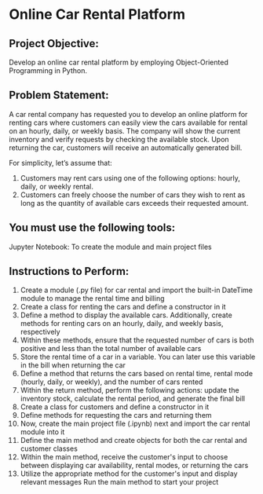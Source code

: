 # Online Car Rental Platform

## Project Objective:
Develop an online car rental platform by employing Object-Oriented Programming in Python.

## Problem Statement:
A car rental company has requested you to develop an online platform for renting cars where customers can easily view the cars available for rental on an hourly, daily, or weekly basis. The company will show the current inventory and verify requests by checking the available stock. Upon returning the car, customers will receive an automatically generated bill.

For simplicity, let’s assume that:
1. Customers may rent cars using one of the following options: hourly, daily, or weekly rental.
1. Customers can freely choose the number of cars they wish to rent as long as the quantity of available cars exceeds their requested amount.

## You must use the following tools:
Jupyter Notebook: To create the module and main project files

## Instructions to Perform:

1. Create a module (.py file) for car rental and import the built-in DateTime module to manage the rental time and billing
1. Create a class for renting the cars and define a constructor in it
1. Define a method to display the available cars. Additionally, create methods for renting cars on an hourly, daily, and weekly basis, respectively
1. Within these methods, ensure that the requested number of cars is both positive and less than the total number of available cars
1. Store the rental time of a car in a variable. You can later use this variable in the bill when returning the car
1. Define a method that returns the cars based on rental time, rental mode (hourly, daily, or weekly), and the number of cars rented
1. Within the return method, perform the following actions: update the inventory stock, calculate the rental period, and generate the final bill
1. Create a class for customers and define a constructor in it
1. Define methods for requesting the cars and returning them
1. Now, create the main project file (.ipynb) next and import the car rental module into it
1. Define the main method and create objects for both the car rental and customer classes
1. Within the main method, receive the customer's input to choose between displaying car availability, rental modes, or returning the cars
1. Utilize the appropriate method for the customer's input and display relevant messages
Run the main method to start your project